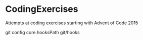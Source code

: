 # CodingExercises
Attempts at coding exercises starting with Advent of Code 2015

git config core.hooksPath git/hooks